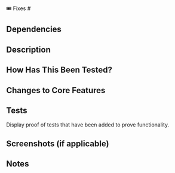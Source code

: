🎟️ Fixes #

## Dependencies

## Description

## How Has This Been Tested?

## Changes to Core Features

## Tests

Display proof of tests that have been added to prove functionality.

## Screenshots (if applicable)

## Notes
